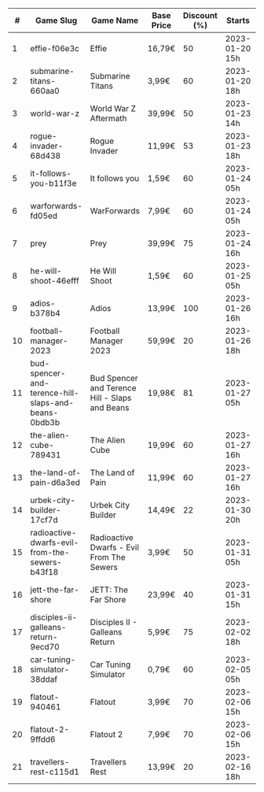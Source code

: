 |#|Game Slug|Game Name|Base Price|Discount (%)|Starts|Ends|
|---|---|---|---|---|---|---|
|1|effie-f06e3c|Effie|16,79€|50|2023-01-20 15h|2023-02-06 15h|
|2|submarine-titans-660aa0|Submarine Titans|3,99€|60|2023-01-20 18h|2023-01-24 18h|
|3|world-war-z|World War Z Aftermath|39,99€|50|2023-01-23 14h|2023-01-30 01h|
|4|rogue-invader-68d438|Rogue Invader|11,99€|53|2023-01-23 18h|2023-02-14 18h|
|5|it-follows-you-b11f3e|It follows you|1,59€|60|2023-01-24 05h|2023-02-08 05h|
|6|warforwards-fd05ed|WarForwards|7,99€|60|2023-01-24 05h|2023-01-31 05h|
|7|prey|Prey|39,99€|75|2023-01-24 16h|2023-01-31 16h|
|8|he-will-shoot-46efff|He Will Shoot|1,59€|60|2023-01-25 05h|2023-02-08 05h|
|9|adios-b378b4|Adios|13,99€|100|2023-01-26 16h|2023-02-02 16h|
|10|football-manager-2023|Football Manager 2023|59,99€|20|2023-01-26 18h|2023-02-02 18h|
|11|bud-spencer-and-terence-hill-slaps-and-beans-0bdb3b|Bud Spencer and Terence Hill - Slaps and Beans|19,98€|81|2023-01-27 05h|2023-02-12 05h|
|12|the-alien-cube-789431|The Alien Cube|19,99€|60|2023-01-27 16h|2023-01-29 16h|
|13|the-land-of-pain-d6a3ed|The Land of Pain|11,99€|60|2023-01-27 16h|2023-01-29 16h|
|14|urbek-city-builder-17cf7d|Urbek City Builder|14,49€|22|2023-01-30 20h|2023-02-13 20h|
|15|radioactive-dwarfs-evil-from-the-sewers-b43f18|Radioactive Dwarfs - Evil From The Sewers|3,99€|50|2023-01-31 05h|2023-02-07 05h|
|16|jett-the-far-shore|JETT: The Far Shore|23,99€|40|2023-01-31 15h|2023-02-14 15h|
|17|disciples-ii-galleans-return-9ecd70|Disciples II - Galleans Return|5,99€|75|2023-02-02 18h|2023-02-16 18h|
|18|car-tuning-simulator-38ddaf|Car Tuning Simulator|0,79€|60|2023-02-05 05h|2023-02-24 05h|
|19|flatout-940461|Flatout|3,99€|70|2023-02-06 15h|2023-02-20 15h|
|20|flatout-2-9ffdd6|Flatout 2|7,99€|70|2023-02-06 15h|2023-02-20 15h|
|21|travellers-rest-c115d1|Travellers Rest|13,99€|20|2023-02-16 18h|2023-02-27 18h|
